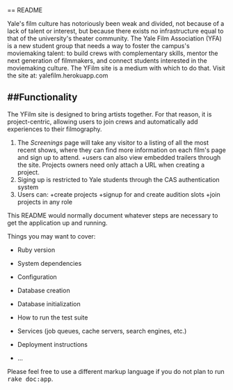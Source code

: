 == README

Yale's film culture has notoriously been weak and divided, not because of a lack of talent or interest, but because there exists no infrastructure equal to that of the university's theater community. The Yale Film Association (YFA) is a new student group that needs a way to foster the campus's moviemaking talent: to build crews with complementary skills, mentor the next generation of filmmakers, and connect students interested in the moviemaking culture. The YFilm site is a medium with which to do that. Visit the site at: yalefilm.herokuapp.com

##Functionality
------
The YFilm site is designed to bring artists together. For that reason, it is project-centric, allowing users to join crews and automatically add experiences to their filmography.
1. The *Screenings* page will take any visitor to a listing of all the most recent shows, where they can find more information on each film's page and sign up to attend.
+users can also view embedded trailers through the site. Projects owners need only attach a URL when creating a project.
2. Siging up is restricted to Yale students through the CAS authentication system
3. Users can:
+create projects
+signup for and create audition slots
+join projects in any role




This README would normally document whatever steps are necessary to get the
application up and running.

Things you may want to cover:

* Ruby version

* System dependencies

* Configuration

* Database creation

* Database initialization

* How to run the test suite

* Services (job queues, cache servers, search engines, etc.)

* Deployment instructions

* ...


Please feel free to use a different markup language if you do not plan to run
<tt>rake doc:app</tt>.
